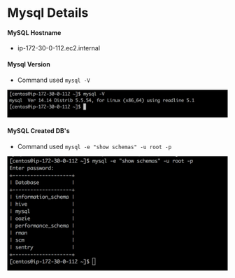 # Mysql Details 


#### MySQL Hostname

* ip-172-30-0-112.ec2.internal

#### Mysql Version 

* Command used `mysql -V`

![mysql_version](../png/mysql_version.png)

#### MySQL Created DB's

* Command used `mysql -e "show schemas" -u root -p`

![mysql_db](../png/mysql_dbs.png)

